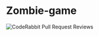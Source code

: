 # Zombie-game

![CodeRabbit Pull Request Reviews](https://img.shields.io/coderabbit/prs/github/jisu8110/Zombie-game?utm_source=oss&utm_medium=github&utm_campaign=jisu8110%2FZombie-game&labelColor=171717&color=FF570A&link=https%3A%2F%2Fcoderabbit.ai&label=CodeRabbit+Reviews)
